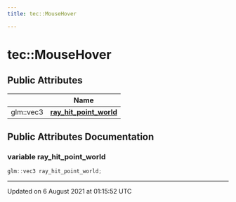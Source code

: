 ```yaml
---
title: tec::MouseHover

---
```


# tec::MouseHover





## Public Attributes

|                | Name           |
| -------------- | -------------- |
| glm::vec3 | **[ray_hit_point_world](/engine/Classes/structtec_1_1_mouse_hover/#variable-ray_hit_point_world)**  |

## Public Attributes Documentation

### variable ray_hit_point_world

```cpp
glm::vec3 ray_hit_point_world;
```


-------------------------------

Updated on  6 August 2021 at 01:15:52 UTC